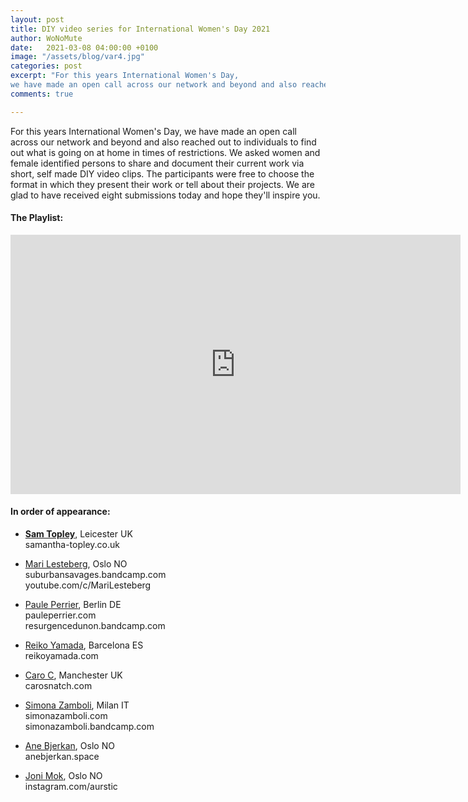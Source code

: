 ```yaml
---
layout: post
title: DIY video series for International Women's Day 2021
author: WoNoMute
date:   2021-03-08 04:00:00 +0100
image: "/assets/blog/var4.jpg"
categories: post
excerpt: "For this years International Women's Day, 
we have made an open call across our network and beyond and also reached out to individuals to find out what is going on at home in times of restrictions."
comments: true

---
```




For this years International Women's Day, we have made an open call across our network and beyond and also reached out to individuals to find out what is going on at home 
in times of restrictions. We asked women and female identified persons to share and document their current work via short, self made DIY video clips. The participants 
were free to choose the format in which they present their work or tell about their projects. We are glad to have received eight submissions today and hope they'll inspire you. 


#### The Playlist:


<iframe width="720" height="415" src="https://www.youtube.com/embed/playlist?list=PLNjR_YNj6xHf94ZVee93IJFfjQ_FtkH22" frameborder="0" allowfullscreen></iframe>

#### In order of appearance: 

* **[Sam Topley](https://youtu.be/OPeOOSOwby0)**, Leicester UK  
samantha-topley.co.uk

* [Mari Lesteberg](https://youtu.be/7kFzhMh_28U), Oslo NO  
suburbansavages.bandcamp.com  
youtube.com/c/MariLesteberg  

* [Paule Perrier](https://youtu.be/CuMNB_U2ZsY), Berlin DE  
pauleperrier.com  
resurgencedunon.bandcamp.com

* [Reiko Yamada](https://youtu.be/FNmyTurBlRU), Barcelona ES  
reikoyamada.com  

* [Caro C](https://youtu.be/YAjvbvnzCHg), Manchester UK  
carosnatch.com  

* [Simona Zamboli](https://youtu.be/hzZsr5RTD3U), Milan IT  
simonazamboli.com  
simonazamboli.bandcamp.com  

* [Ane Bjerkan](https://youtu.be/iVS5m_aW_8s), Oslo NO  
anebjerkan.space  

* [Joni Mok](https://youtu.be/NuZugsBUJv4), Oslo NO  
instagram.com/aurstic 
